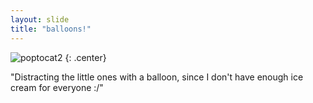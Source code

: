 ```yaml
---
layout: slide
title: "balloons!"
---
```


![poptocat2](https://octodex.github.com/images/poptocat_v2.png)
{: .center}

"Distracting the little ones with a balloon, since I don't have enough ice cream for everyone :/"
